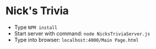 # Nick's Trivia

* Type `NPM install`
* Start server with command: `node NicksTriviaServer.js`
* Type into browser: `localhost:4000/Main Page.html`
